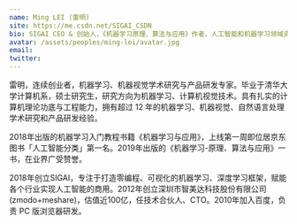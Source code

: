 ```yaml
---
name: Ming LEI (雷明)
site: https://me.csdn.net/SIGAI_CSDN
bio: SIGAI CEO & 创始人，《机器学习原理、算法与应用》作者，人工智能和机器学习领域资深专家
avatar: /assets/peoples/ming-lei/avatar.jpg
email: 
twitter: 
---
```


雷明，连续创业者，机器学习、机器视觉学术研究与产品研发专家。毕业于清华大学计算机系，硕士研究生，研究方向为机器学习、计算机视觉技术。具有扎实的计算机理论功底与工程能力，拥有超过 12 年的机器学习、机器视觉、自然语言处理学术研究和产品研发经验。

2018年出版的机器学习入门教程书籍《机器学习与应用》，上线第一周即位居京东图书「人工智能分类」第一名。2019年出版的《机器学习-原理、算法与应用》一书，在业界广受赞誉。

2018年创立SIGAI，专注于打造零编程、可视化的机器学习、深度学习框架，赋能各个行业实现人工智能的商用。2012年创立深圳市智美达科技股份有限公司(zmodo+meshare)，估值近100亿，任技术合伙人、CTO。2010年加入百度，负责 PC 版浏览器研发。
